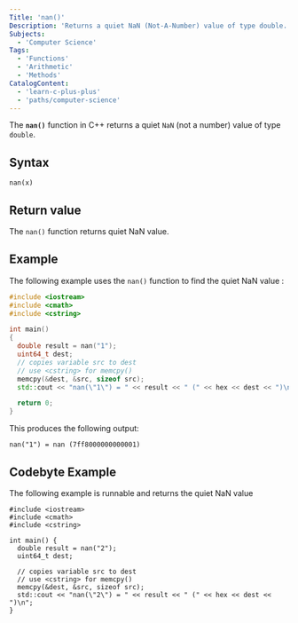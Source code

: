 ```yaml
---
Title: 'nan()'
Description: 'Returns a quiet NaN (Not-A-Number) value of type double.'
Subjects:
  - 'Computer Science'
Tags:
  - 'Functions'
  - 'Arithmetic'
  - 'Methods'
CatalogContent:
  - 'learn-c-plus-plus'
  - 'paths/computer-science'
---
```


The **`nan()`** function in C++ returns a quiet `NaN` (not a number) value of type `double`.

## Syntax

```pseudo
nan(x)
```

## Return value

The `nan()` function returns quiet NaN value.

## Example

The following example uses the `nan()` function to find the quiet NaN value :

```cpp
#include <iostream>
#include <cmath>
#include <cstring>

int main()
{
  double result = nan("1");
  uint64_t dest;
  // copies variable src to dest
  // use <cstring> for memcpy()
  memcpy(&dest, &src, sizeof src);
  std::cout << "nan(\"1\") = " << result << " (" << hex << dest << ")\n";

  return 0;
}
```

This produces the following output:

```shell
nan("1") = nan (7ff8000000000001)
```

## Codebyte Example

The following example is runnable and returns the quiet NaN value

```codebyte/cpp
#include <iostream>
#include <cmath>
#include <cstring>

int main() {
  double result = nan("2");
  uint64_t dest;

  // copies variable src to dest
  // use <cstring> for memcpy()
  memcpy(&dest, &src, sizeof src);
  std::cout << "nan(\"2\") = " << result << " (" << hex << dest << ")\n";
}
```
